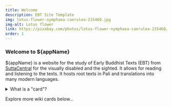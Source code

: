 ```yaml
---
title: Welcome
description: EBT Site Template
img: lotus-flower-nymphaea-caerulea-215460.jpg
img-alt: Lotus flower
link: https://pixabay.com/photos/lotus-flower-nymphaea-caerulea-215460/
order: 1
---
```


### Welcome to ${appName}

${appName} is a website for the study of Early Buddhist Texts (EBT) from [SuttaCentral](https://suttacentral.net) for the visually disabled and the sighted. It allows for reading and listening to the texts. It hosts root texts in Pali and translations into many modern languages.

<style>
summary:hover {
  cursor: pointer;
  color: rgb(var(--v-theme-link));
}
</style>
<details>
<summary>What is a "card"?</summary>
SuttaCentral Voice organizes information with "cards".

* <b>Wiki Cards</b> show you wiki content that help you use this website
* <b>Search Cards</b> let you find Dhamma content
* <b>Sutta Cards</b> show you individual Dhamma documents such as suttas
* <b>Graph Cards</b> show you memorable connections between Dhamma documents

This is the home wiki card.  Click the 
<a href="#/wiki/toc" class="scv-icon-btn v-btn v-btn--icon v-btn--round v-btn--router theme--dark v-size--default">
<span class="v-btn__content">
<span aria-hidden="true" class="v-icon notranslate theme--dark">
<svg xmlns="http://www.w3.org/2000/svg" viewBox="0 0 24 24" role="img" aria-hidden="true" class="v-icon__svg">
<path d="M10,20V14H14V20H19V12H22L12,3L2,12H5V20H10Z">
</path></svg></span></span></a>
in the top left corner
of the web page
to return here, the home/welcome wiki card.
</details>

Explore more wiki cards below...


